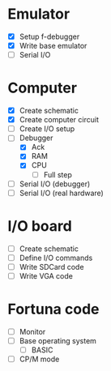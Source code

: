 # Emulator

- [x] Setup f-debugger
- [x] Write base emulator
- [ ] Serial I/O

# Computer

- [x] Create schematic
- [x] Create computer circuit
- [ ] Create I/O setup
- [ ] Debugger
  - [x] Ack
  - [x] RAM
  - [x] CPU
    - [ ] Full step
- [ ] Serial I/O (debugger)
- [ ] Serial I/O (real hardware)
     
# I/O board

- [ ] Create schematic
- [ ] Define I/O commands
- [ ] Write SDCard code
- [ ] Write VGA code

# Fortuna code

- [ ] Monitor
- [ ] Base operating system
  - [ ] BASIC
- [ ] CP/M mode
